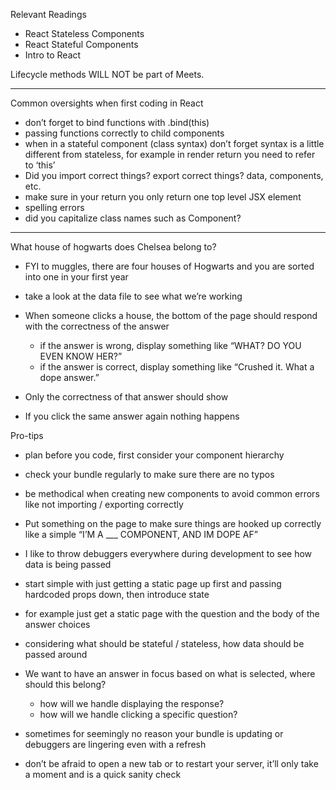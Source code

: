 Relevant Readings

* React Stateless Components
* React Stateful Components
* Intro to React

Lifecycle methods WILL NOT be part of Meets.

---

Common oversights when first coding in React

* don’t forget to bind functions with .bind(this)
* passing functions correctly to child components
* when in a stateful component (class syntax) don’t forget syntax is a little different from stateless, for example in render return you need to refer to ‘this’
* Did you import correct things? export correct things? data, components, etc.
* make sure in your return you only return one top level JSX element
* spelling errors
* did you capitalize class names such as Component?

---

What house of hogwarts does Chelsea belong to?

* FYI to muggles, there are four houses of Hogwarts and you are sorted into one in your first year

* take a look at the data file to see what we’re working

* When someone clicks a house, the bottom of the page should respond with the correctness of the answer
  * if the answer is wrong, display something like “WHAT? DO YOU EVEN KNOW HER?”
  * if the answer is correct, display something like “Crushed it. What a dope answer.”

* Only the correctness of that answer should show
* If you click the same answer again nothing happens

Pro-tips

* plan before you code, first consider your component hierarchy

* check your bundle regularly to make sure there are no typos

* be methodical when creating new components to avoid common errors like not importing / exporting correctly

* Put something on the page to make sure things are hooked up correctly like a simple “I’M A \_\_\_ COMPONENT, AND IM DOPE AF”
* I like to throw debuggers everywhere during development to see how data is being passed

* start simple with just getting a static page up first and passing hardcoded props down, then introduce state

* for example just get a static page with the question and the body of the answer choices

* considering what should be stateful / stateless, how data should be passed around

* We want to have an answer in focus based on what is selected, where should this belong?
  * how will we handle displaying the response?
  * how will we handle clicking a specific question?


* sometimes for seemingly no reason your bundle is updating or debuggers are lingering even with a refresh

* don’t be afraid to open a new tab or to restart your server, it’ll only take a moment and is a quick sanity check
